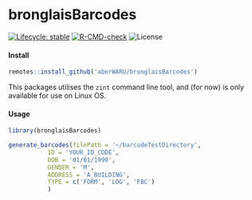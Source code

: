 # bronglaisBarcodes

[![Lifecycle: stable](https://img.shields.io/badge/lifecycle-stable-brightgreen.svg)](https://lifecycle.r-lib.org/articles/stages.html#stable) [![R-CMD-check](https://github.com/aberWARU/bronglaisBarcodes/actions/workflows/R-CMD-check.yaml/badge.svg)](https://github.com/aberWARU/bronglaisBarcodes/actions/workflows/R-CMD-check.yaml) ![License](https://img.shields.io/badge/license-GNU%20GPL%20v3.0-blue.svg "GNU GPL v3.0")


#### Install

```r
remotes::install_github('aberWARU/bronglaisBarcodes')
```

This packages utilises the `zint` command line tool, and (for now) is only available for use on Linux OS. 


#### Usage

```R
library(bronglaisBarcodes)

generate_barcodes(filePath = '~/barcodeTestDirectory',
           ID = 'YOUR_ID_CODE',
           DOB = '01/01/1990',
           GENDER = 'M',
           ADDRESS = 'A_BUILDING',
           TYPE = c('FORM', 'LOG', 'FBC')
           )
```



